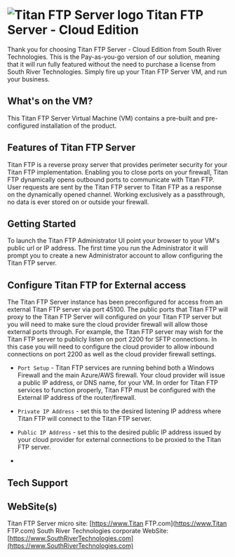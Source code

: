# <img src="https://southrivertech.com/software/nextgen/Titan FTP/Titan FTP48.png" alt="Titan FTP Server logo"> Titan FTP Server - Cloud Edition

Thank you for choosing Titan FTP Server - Cloud Edition from South River Technologies. This is the Pay-as-you-go version of our solution, meaning that it will run fully featured without the need to purchase a license from South River Technologies. Simply fire up your Titan FTP Server VM, and run your business.

## What's on the VM?

This Titan FTP Server Virtual Machine (VM) contains a pre-built and pre-configured installation of the product. 

## Features of Titan FTP Server

Titan FTP is a reverse proxy server that provides perimeter security for your Titan FTP implementation. Enabling you to close ports on your firewall, Titan FTP dynamically opens outbound ports to communicate with Titan FTP. User requests are sent by the Titan FTP server to Titan FTP as a response on the dynamically opened channel. Working exclusively as a passthrough, no data is ever stored on or outside your firewall.

## Getting Started

To launch the Titan FTP Administrator UI point your browser to your VM's public url or IP address. The first time you run the Administrator it will prompt you to create a new Administrator account to allow configuring the Titan FTP server. 

## Configure Titan FTP for External access

The Titan FTP Server instance has been preconfigured for access from an external Titan FTP server via port 45100. The public ports that Titan FTP will proxy to the Titan FTP Server will configured on your Titan FTP server but you will need to make sure the cloud provider firewall will allow those external ports through. For example, the Titan FTP server may wish for the Titan FTP server to publicly listen on port 2200 for SFTP connections. In this case you will need to configure the cloud provider to allow inbound connections on port 2200 as well as the cloud provider firewall settings.

- `Port Setup` - Titan FTP services are running behind both a Windows Firewall and the main Azure/AWS firewall. Your cloud provider will issue a public IP address, or DNS name, for your VM. In order for Titan FTP services to function properly, Titan FTP must be configured with the External IP address of the router/firewall.

- `Private IP Address` - set this to the desired listening IP address where Titan FTP will connect to the Titan FTP server.

- `Public IP Address` - set this to the desired public IP address issued by your cloud provider for external connections to be proxied to the Titan FTP server.
- 

## Tech Support

## WebSite(s)

Titan FTP Server micro site: [https://www.Titan FTP.com](https://www.Titan FTP.com)
South River Technologies corporate WebSite:  [https://www.SouthRiverTechnologies.com](https://www.SouthRiverTechnologies.com)




